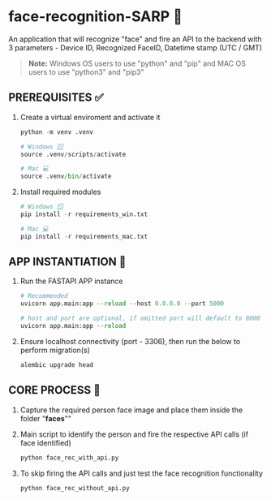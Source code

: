 # face-recognition-SARP 🤖

An application that will recognize "face" and fire an API to the backend with 3 parameters - Device ID, Recognized FaceID, Datetime stamp (UTC / GMT)

> **Note:** Windows OS users to use "python" and "pip" and MAC OS users to use "python3" and "pip3"

## PREREQUISITES ✅

1. Create a virtual enviroment and activate it

   ```python
   python -m venv .venv

   # Windows 🪟
   source .venv/scripts/activate

   # Mac 💻
   source .venv/bin/activate
   ```

2. Install required modules

   ```python
   # Windows 🪟
   pip install -r requirements_win.txt

   # Mac 💻
   pip install -r requirements_mac.txt
   ```

## APP INSTANTIATION 🚀

1. Run the FASTAPI APP instance

   ```python
   # Recommended
   uvicorn app.main:app --reload --host 0.0.0.0 --port 5000

   # host and port are optional, if omitted port will default to 8000
   uvicorn app.main:app --reload
   ```

2. Ensure localhost connectivity (port - 3306), then run the below to perform migration(s)

   ```python
   alembic upgrade head
   ```

## CORE PROCESS 📲

1. Capture the required person face image and place them inside the folder "**faces**""

2. Main script to identify the person and fire the respective API calls (if face identified)

   ```python
   python face_rec_with_api.py
   ```

3. To skip firing the API calls and just test the face recognition functionality

   ```python
   python face_rec_without_api.py
   ```
